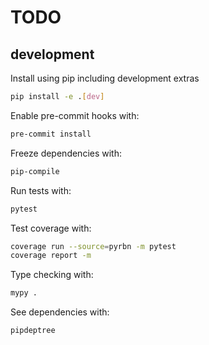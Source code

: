 TODO
====


development
-----------

Install using pip including development extras

```sh
pip install -e .[dev]
```

Enable pre-commit hooks with:

```sh
pre-commit install
```

Freeze dependencies with:

```sh
pip-compile
```

Run tests with:

```sh
pytest
```

Test coverage with:

```sh
coverage run --source=pyrbn -m pytest
coverage report -m
```

Type checking with:

```sh
mypy .
```

See dependencies with:

```sh
pipdeptree
```